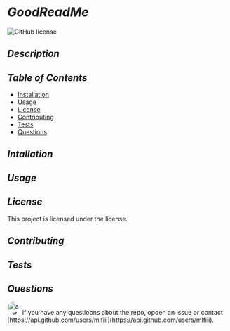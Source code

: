 # *GoodReadMe* 
    

![GitHub license](https://img.shields.io/badge/license-mit-blue.svg)

## *Description*



## *Table of Contents*

* [Installation](#installation)
* [Usage](#usage)
* [License](#license)
* [Contributing](#contributing)
* [Tests](#tests)
* [Questions](#questions)
   
## *Intallation*

    
## *Usage*    

    
## *License*
This project is licensed under the  license.
    
## *Contributing*

    
## *Tests*


## *Questions*
<img src="https://avatars0.githubusercontent.com/u/57580332?v=4" alt="avatar" style="border-radius: 16px" width="30" />
If you have any questioons about the repo, opoen an issue or contact [https://api.github.com/users/mlfiii](https://api.github.com/users/mlfiii).
